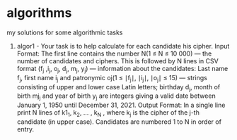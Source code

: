 # algorithms
my solutions for some algorithmic tasks
1) algor1 - Your task is to help calculate for each candidate his cipher. 
Input Format:
The first line contains the number N(1 ≤ N ≤ 10 000) — the number of candidates and ciphers.
This is followed by N lines in CSV format (f<sub>j</sub> ,i<sub>j</sub>, o<sub>j</sub>, d<sub>j</sub>, m<sub>j</sub>, y<sub>j</sub>) — information about the candidates: Last name f<sub>j</sub>, first name i<sub>j</sub> and patronymic oj(1 ≤ ∣f<sub>j</sub>∣, ∣i<sub>j</sub>∣, ∣o<sub>j</sub>∣ ≤ 15) — strings consisting of upper and lower case Latin letters; birthday d<sub>j</sub>, month of birth mj<sub>j</sub> and year of birth y<sub>j</sub> are integers giving a valid date between January 1, 1950 until December 31, 2021.
Output Format:
In a single line print N lines of k1<sub>1</sub>, k<sub>2</sub>, … , k<sub>N</sub> , where k<sub>j</sub> is the cipher of the j-th candidate (in upper case). Candidates are numbered 1 to N in order of entry.
